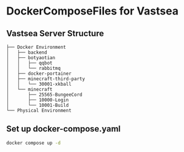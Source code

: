 # DockerComposeFiles for Vastsea

## Vastsea Server Structure

```
├── Docker Environment
│   ├── backend
│   ├── botyaotian
│   │   ├── qqbot
│   │   └── rabbitmq
│   ├── docker-portainer
│   ├── minecraft-third-party
│   │   └── 30001-xkball
│   └── minecraft
│       ├── 25565-BungeeCord
│       ├── 10000-Login
│       └── 10001-Build
└── Physical Environment
```

## Set up docker-compose.yaml

```bash
docker compose up -d
```